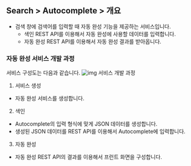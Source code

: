 ## Search > Autocomplete > 개요

- 검색 창에 검색어를 입력할 때 자동 완성 기능을 제공하는 서비스입니다.
  - 색인 REST API를 이용해서 자동 완성에 사용할 데이터를 입력합니다.
  - 자동 완성 REST API를 이용해서 자동 완성 결과를 받아옵니다.

### 자동 완성 서비스 개발 과정

서비스 구성도는 다음과 같습니다.
![img](http://static.toastoven.net/prod_autocomplete/block_diagrm-20200113.png)
서비스 개발 과정
1. 서비스 생성
  - 자동 완성 서비스를 생성합니다.
2. 색인
  - Autocomplete의 입력 형식에 맞게 JSON 데이터를 생성합니다.
  - 생성된 JSON 데이터를 REST API를 이용해서 Autocomplete에 입력합니다.
3. 자동 완성
  - 자동 완성 REST API의 결과를 이용해서 프런트 화면을 구성합니다.

